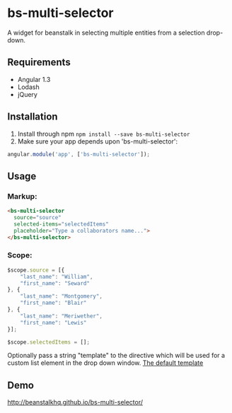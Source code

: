 # bs-multi-selector
A widget for beanstalk in selecting multiple entities from a selection drop-down.

## Requirements
 - Angular 1.3
 - Lodash
 - jQuery
 
## Installation
1. Install through npm `npm install --save bs-multi-selector`
2. Make sure your app depends upon 'bs-multi-selector':
```javascript
angular.module('app', ['bs-multi-selector']);
```

## Usage
### Markup:
```html
<bs-multi-selector 
  source="source" 
  selected-items="selectedItems" 
  placeholder="Type a collaborators name...">
</bs-multi-selector>
```
### Scope:
```javascript
$scope.source = [{
    "last_name": "William",
    "first_name": "Seward"
}, {
    "last_name": "Montgomery",
    "first_name": "Blair"
}, {
    "last_name": "Meriwether",
    "first_name": "Lewis"
}];

$scope.selectedItems = [];
```

Optionally pass a string "template" to the directive which will be used for a custom list element in the drop down window.
[The default template](https://github.com/Beanstalkhq/bs-multi-selector/blob/master/src/default-item-template.html)

## Demo
http://beanstalkhq.github.io/bs-multi-selector/
